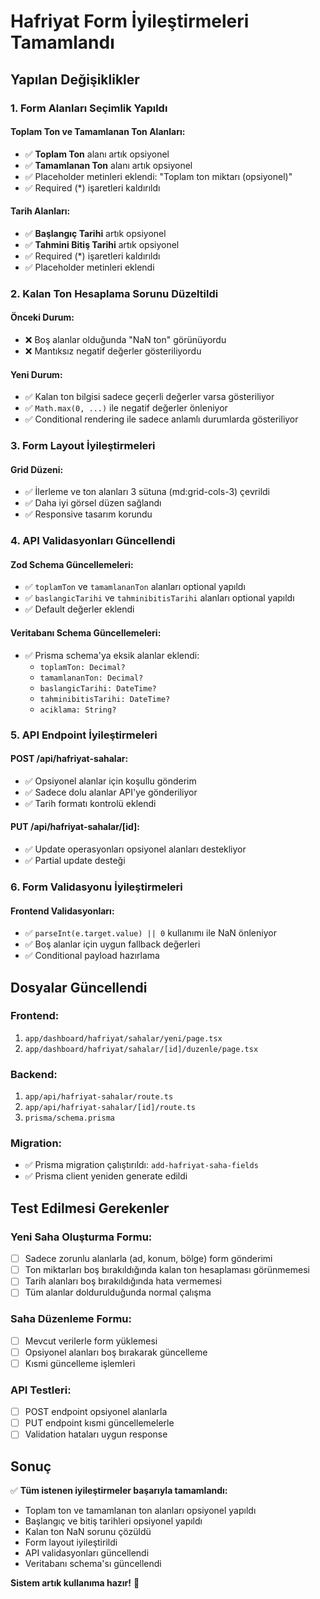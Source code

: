 # Hafriyat Form İyileştirmeleri Tamamlandı

## Yapılan Değişiklikler

### 1. Form Alanları Seçimlik Yapıldı

#### Toplam Ton ve Tamamlanan Ton Alanları:
- ✅ **Toplam Ton** alanı artık opsiyonel
- ✅ **Tamamlanan Ton** alanı artık opsiyonel  
- ✅ Placeholder metinleri eklendi: "Toplam ton miktarı (opsiyonel)"
- ✅ Required (*) işaretleri kaldırıldı

#### Tarih Alanları:
- ✅ **Başlangıç Tarihi** artık opsiyonel
- ✅ **Tahmini Bitiş Tarihi** artık opsiyonel
- ✅ Required (*) işaretleri kaldırıldı
- ✅ Placeholder metinleri eklendi

### 2. Kalan Ton Hesaplama Sorunu Düzeltildi

#### Önceki Durum:
- ❌ Boş alanlar olduğunda "NaN ton" görünüyordu
- ❌ Mantıksız negatif değerler gösteriliyordu

#### Yeni Durum:
- ✅ Kalan ton bilgisi sadece geçerli değerler varsa gösteriliyor
- ✅ `Math.max(0, ...)` ile negatif değerler önleniyor
- ✅ Conditional rendering ile sadece anlamlı durumlarda gösteriliyor

### 3. Form Layout İyileştirmeleri

#### Grid Düzeni:
- ✅ İlerleme ve ton alanları 3 sütuna (md:grid-cols-3) çevrildi
- ✅ Daha iyi görsel düzen sağlandı
- ✅ Responsive tasarım korundu

### 4. API Validasyonları Güncellendi

#### Zod Schema Güncellemeleri:
- ✅ `toplamTon` ve `tamamlananTon` alanları optional yapıldı
- ✅ `baslangicTarihi` ve `tahminibitisTarihi` alanları optional yapıldı
- ✅ Default değerler eklendi

#### Veritabanı Schema Güncellemeleri:
- ✅ Prisma schema'ya eksik alanlar eklendi:
  - `toplamTon: Decimal?`
  - `tamamlananTon: Decimal?`
  - `baslangicTarihi: DateTime?`
  - `tahminibitisTarihi: DateTime?`
  - `aciklama: String?`

### 5. API Endpoint İyileştirmeleri

#### POST /api/hafriyat-sahalar:
- ✅ Opsiyonel alanlar için koşullu gönderim
- ✅ Sadece dolu alanlar API'ye gönderiliyor
- ✅ Tarih formatı kontrolü eklendi

#### PUT /api/hafriyat-sahalar/[id]:
- ✅ Update operasyonları opsiyonel alanları destekliyor
- ✅ Partial update desteği

### 6. Form Validasyonu İyileştirmeleri

#### Frontend Validasyonları:
- ✅ `parseInt(e.target.value) || 0` kullanımı ile NaN önleniyor
- ✅ Boş alanlar için uygun fallback değerleri
- ✅ Conditional payload hazırlama

## Dosyalar Güncellendi

### Frontend:
1. `app/dashboard/hafriyat/sahalar/yeni/page.tsx`
2. `app/dashboard/hafriyat/sahalar/[id]/duzenle/page.tsx`

### Backend:
1. `app/api/hafriyat-sahalar/route.ts`
2. `app/api/hafriyat-sahalar/[id]/route.ts`
3. `prisma/schema.prisma`

### Migration:
- ✅ Prisma migration çalıştırıldı: `add-hafriyat-saha-fields`
- ✅ Prisma client yeniden generate edildi

## Test Edilmesi Gerekenler

### Yeni Saha Oluşturma Formu:
- [ ] Sadece zorunlu alanlarla (ad, konum, bölge) form gönderimi
- [ ] Ton miktarları boş bırakıldığında kalan ton hesaplaması görünmemesi
- [ ] Tarih alanları boş bırakıldığında hata vermemesi
- [ ] Tüm alanlar doldurulduğunda normal çalışma

### Saha Düzenleme Formu:
- [ ] Mevcut verilerle form yüklemesi
- [ ] Opsiyonel alanları boş bırakarak güncelleme
- [ ] Kısmi güncelleme işlemleri

### API Testleri:
- [ ] POST endpoint opsiyonel alanlarla
- [ ] PUT endpoint kısmi güncellemelerle
- [ ] Validation hataları uygun response

## Sonuç

✅ **Tüm istenen iyileştirmeler başarıyla tamamlandı:**
- Toplam ton ve tamamlanan ton alanları opsiyonel yapıldı
- Başlangıç ve bitiş tarihleri opsiyonel yapıldı  
- Kalan ton NaN sorunu çözüldü
- Form layout iyileştirildi
- API validasyonları güncellendi
- Veritabanı schema'sı güncellendi

**Sistem artık kullanıma hazır!** 🎉
